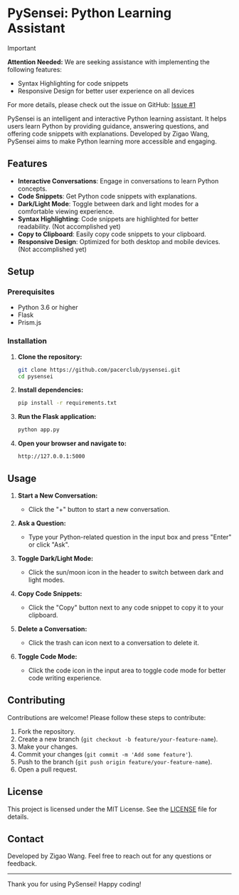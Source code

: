 # PySensei: Python Learning Assistant

> [!IMPORTANT]
> **Attention Needed:** We are seeking assistance with implementing the following features:
> - Syntax Highlighting for code snippets
> - Responsive Design for better user experience on all devices
>
> For more details, please check out the issue on GitHub: [Issue #1](https://github.com/pacerclub/PySensei/issues/1)

PySensei is an intelligent and interactive Python learning assistant. It helps users learn Python by providing guidance, answering questions, and offering code snippets with explanations. Developed by Zigao Wang, PySensei aims to make Python learning more accessible and engaging.

## Features

- **Interactive Conversations**: Engage in conversations to learn Python concepts.
- **Code Snippets**: Get Python code snippets with explanations.
- **Dark/Light Mode**: Toggle between dark and light modes for a comfortable viewing experience.
- **Syntax Highlighting**: Code snippets are highlighted for better readability. (Not accomplished yet)
- **Copy to Clipboard**: Easily copy code snippets to your clipboard.
- **Responsive Design**: Optimized for both desktop and mobile devices. (Not accomplished yet)

## Setup

### Prerequisites

- Python 3.6 or higher
- Flask
- Prism.js

### Installation

1. **Clone the repository:**

    ```bash
    git clone https://github.com/pacerclub/pysensei.git
    cd pysensei
    ```

2. **Install dependencies:**

    ```bash
    pip install -r requirements.txt
    ```

3. **Run the Flask application:**

    ```bash
    python app.py
    ```

4. **Open your browser and navigate to:**

    ```
    http://127.0.0.1:5000
    ```

## Usage

1. **Start a New Conversation:**
   - Click the "+" button to start a new conversation.
   
2. **Ask a Question:**
   - Type your Python-related question in the input box and press "Enter" or click "Ask".

3. **Toggle Dark/Light Mode:**
   - Click the sun/moon icon in the header to switch between dark and light modes.

4. **Copy Code Snippets:**
   - Click the "Copy" button next to any code snippet to copy it to your clipboard.

5. **Delete a Conversation:**
   - Click the trash can icon next to a conversation to delete it.

6. **Toggle Code Mode:**
   - Click the code icon in the input area to toggle code mode for better code writing experience.

## Contributing

Contributions are welcome! Please follow these steps to contribute:

1. Fork the repository.
2. Create a new branch (`git checkout -b feature/your-feature-name`).
3. Make your changes.
4. Commit your changes (`git commit -m 'Add some feature'`).
5. Push to the branch (`git push origin feature/your-feature-name`).
6. Open a pull request.

## License

This project is licensed under the MIT License. See the [LICENSE](LICENSE) file for details.

## Contact

Developed by Zigao Wang. Feel free to reach out for any questions or feedback.

---

Thank you for using PySensei! Happy coding!
